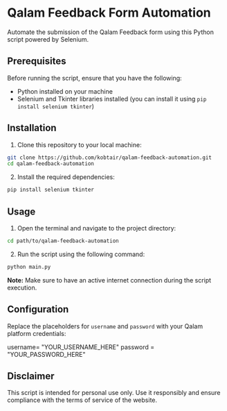 # Qalam Feedback Form Automation

Automate the submission of the Qalam Feedback form using this Python script powered by Selenium.

## Prerequisites

Before running the script, ensure that you have the following:

- Python installed on your machine
- Selenium and Tkinter libraries installed (you can install it using `pip install selenium tkinter`)

## Installation

1. Clone this repository to your local machine:

```bash
git clone https://github.com/kobtair/qalam-feedback-automation.git
cd qalam-feedback-automation
```

2. Install the required dependencies:

```bash
pip install selenium tkinter
```

## Usage

1. Open the terminal and navigate to the project directory:

```bash
cd path/to/qalam-feedback-automation
```

2. Run the script using the following command:

```bash
python main.py
```

**Note:** Make sure to have an active internet connection during the script execution.

## Configuration


Replace the placeholders for `username` and `password` with your Qalam platform credentials:

username= "YOUR_USERNAME_HERE"
password = "YOUR_PASSWORD_HERE"

## Disclaimer

This script is intended for personal use only. Use it responsibly and ensure compliance with the terms of service of the website.
